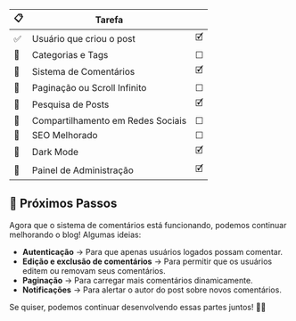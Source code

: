 
|📋 | Tarefa	|  |
|---|---------------------------|-------|
|✅ | Usuário que criou o post	| 🗹 |
|🚀 | Categorias e Tags	| ☐ |
|🚀 | Sistema de Comentários	| 🗹 |
|🚀 | Paginação ou Scroll Infinito	| ☐ |
|🚀 | Pesquisa de Posts	| 🗹 |
|🚀 | Compartilhamento em Redes Sociais	| ☐ |
|🚀 | SEO Melhorado	| ☐ |
|🚀 | Dark Mode	| 🗹  |
|🚀 | Painel de Administração	| 🗹 |

## 📌 Próximos Passos
Agora que o sistema de comentários está funcionando, podemos continuar melhorando o blog! Algumas ideias:
- **Autenticação** → Para que apenas usuários logados possam comentar.
- **Edição e exclusão de comentários** → Para permitir que os usuários editem ou removam seus comentários.
- **Paginação** → Para carregar mais comentários dinamicamente.
- **Notificações** → Para alertar o autor do post sobre novos comentários.

Se quiser, podemos continuar desenvolvendo essas partes juntos! 🚀😊
